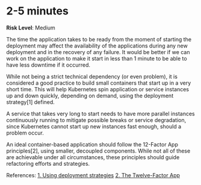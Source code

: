 # 2-5 minutes

**Risk Level**: Medium

The time the application takes to be ready from the moment of starting the
deployment may affect the availability of the applications during any new
deployment and in the recovery of any failure. It would be better if we can
work on the application to make it start in less than 1 minute to be able to
have less downtime if it occurred.

While not being a strict technical dependency (or even problem), it is considered
a good practice to build small containers that start up in a very short time.
This will help Kubernetes spin application or service instances up and down
quickly, depending on demand, using the deployment strategy[1] defined.

A service that takes very long to start needs to have more parallel instances
continuously running to mitigate possible breaks or service degradation, since
Kubernetes cannot start up new instances fast enough, should a problem occur.

An ideal container-based application should follow the 12-Factor App principles[2], using smaller, decoupled components. While not all of these are achievable
under all circumstances, these principles should guide refactoring efforts
and strategies.

References:
[1. Using deployment strategies](https://docs.openshift.com/container-platform/4.8/applications/deployments/deployment-strategies.html)
[2. The Twelve-Factor App](https://12factor.net/)
